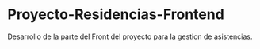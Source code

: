 # Proyecto-Residencias-Frontend
Desarrollo de la parte del Front del proyecto para la gestion de asistencias.
